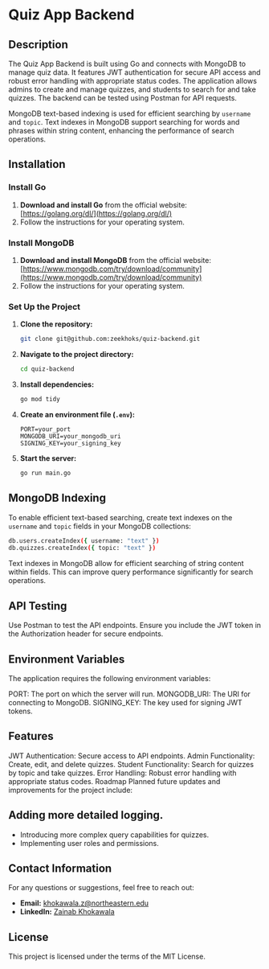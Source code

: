 # Quiz App Backend

## Description

The Quiz App Backend is built using Go and connects with MongoDB to manage quiz data. It features JWT authentication for secure API access and robust error handling with appropriate status codes. The application allows admins to create and manage quizzes, and students to search for and take quizzes. The backend can be tested using Postman for API requests.

MongoDB text-based indexing is used for efficient searching by `username` and `topic`. Text indexes in MongoDB support searching for words and phrases within string content, enhancing the performance of search operations.

## Installation

### Install Go

1. **Download and install Go** from the official website: [https://golang.org/dl/](https://golang.org/dl/)
2. Follow the instructions for your operating system.

### Install MongoDB

1. **Download and install MongoDB** from the official website: [https://www.mongodb.com/try/download/community](https://www.mongodb.com/try/download/community)
2. Follow the instructions for your operating system.

### Set Up the Project

1. **Clone the repository:**
    ```sh
    git clone git@github.com:zeekhoks/quiz-backend.git
    ```

2. **Navigate to the project directory:**
    ```sh
    cd quiz-backend
    ```

3. **Install dependencies:**
    ```sh
    go mod tidy
    ```

4. **Create an environment file (`.env`):**
    ```
    PORT=your_port
    MONGODB_URI=your_mongodb_uri
    SIGNING_KEY=your_signing_key
    ```

5. **Start the server:**
    ```sh
    go run main.go
    ```

## MongoDB Indexing

To enable efficient text-based searching, create text indexes on the `username` and `topic` fields in your MongoDB collections:

```sh
db.users.createIndex({ username: "text" })
db.quizzes.createIndex({ topic: "text" })
```
Text indexes in MongoDB allow for efficient searching of string content within fields. This can improve query performance significantly for search operations.

## API Testing
Use Postman to test the API endpoints. Ensure you include the JWT token in the Authorization header for secure endpoints.

## Environment Variables
The application requires the following environment variables:

PORT: The port on which the server will run.
MONGODB_URI: The URI for connecting to MongoDB.
SIGNING_KEY: The key used for signing JWT tokens.

## Features
JWT Authentication: Secure access to API endpoints.
Admin Functionality: Create, edit, and delete quizzes.
Student Functionality: Search for quizzes by topic and take quizzes.
Error Handling: Robust error handling with appropriate status codes.
Roadmap
Planned future updates and improvements for the project include:

## Adding more detailed logging.
- Introducing more complex query capabilities for quizzes.
- Implementing user roles and permissions.

## Contact Information

For any questions or suggestions, feel free to reach out:

- **Email:** [khokawala.z@northeastern.edu](mailto:khokawala.z@northeastern.edu)
- **LinkedIn:** [Zainab Khokawala](https://www.linkedin.com/in/zainabkhokawala/)

## License

This project is licensed under the terms of the MIT License.